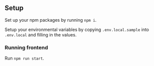 ## Setup

Set up your npm packages by running `npm i`.

Setup your environmental variables by copying
`.env.local.sample` into `.env.local` and filling in the values.

### Running frontend

Run `npm run start`.